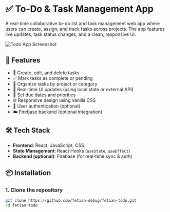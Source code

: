 # ✅ To-Do & Task Management App

A real-time collaborative to-do list and task management web app where users can create, assign, and track tasks across projects. The app features live updates, task status changes, and a clean, responsive UI.

![Todo App Screenshot](./public/todo.png)

## 🚀 Features

- 📝 Create, edit, and delete tasks
- ✅ Mark tasks as complete or pending
- 📁 Organize tasks by project or category
- 🔄 Real-time UI updates (using local state or external API)
- 📆 Set due dates and priorities
- 🌐 Responsive design using vanilla CSS
- 🔐 User authentication (optional)
- ☁️ Firebase backend (optional integration)

## 🛠️ Tech Stack

- **Frontend**: React, JavaScript, CSS
- **State Management**: React Hooks (`useState`, `useEffect`)
- **Backend (optional)**: Firebase (for real-time sync & auth)

## 📦 Installation

### 1. Clone the repository

```bash
git clone https://github.com/fetian-debug/fetian-todo.git
cd fetian-todo
